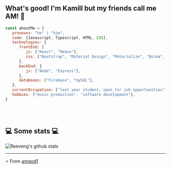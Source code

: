<h2>What's good! I'm Kamill but my friends call me AM! 👋</h2>


```javascript
const aboutMe = {
   pronouns: "he" | "him",
   code: [Javascript, Typescript, HTML, CSS],
   technologies: {
      frontEnd: {
         js: ["React", "Redux"],
         css: ["Bootstrap", "Material Design", "Materialize", "Bulma", "Semantic UI"],
      },
      backEnd: {
         js: ["Node", "Express"],
      },
      databases: ["Firebase", "mySQL"],
   },
   currentOccupation: ["last year student, open for job opportunities"],
   hobbies: ["music production", "software development"],
}
```
</br></br>
<h2>💻 Some stats 💻</h2>

![Reeveng's github stats](https://github-readme-stats.vercel.app/api?username=amgod1&show_icons=true&title_color=fff&icon_color=79ff97&text_color=9f9f9f&bg_color=151515)

---

⭐️ From [amgod1](https://github.com/amgod1)
